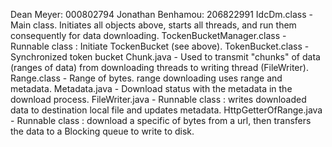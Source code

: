 Dean Meyer: 000802794
Jonathan Benhamou: 206822991
IdcDm.class - Main class. Initiates all objects above, starts all threads, and run them consequently for data downloading.
TockenBucketManager.class - Runnable class : Initiate TockenBucket (see  above).
TokenBucket.class - Synchronized token bucket 
Chunk.java - Used to transmit "chunks" of data (ranges of data) from downloading threads to writing thread (FileWriter).
Range.class - Range of bytes. range downloading uses range  and metadata.
Metadata.java - Download status with the metadata  in the download process. 
FileWriter.java - Runnable class : writes downloaded data to destination local file and updates metadata.
HttpGetterOfRange.java - Runnable class : download a specific of bytes from a url, then transfers the data to a Blocking queue to write to disk.